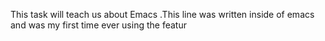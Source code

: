 This task will teach us about Emacs
.This line was written inside of emacs and was my first time ever using the featur